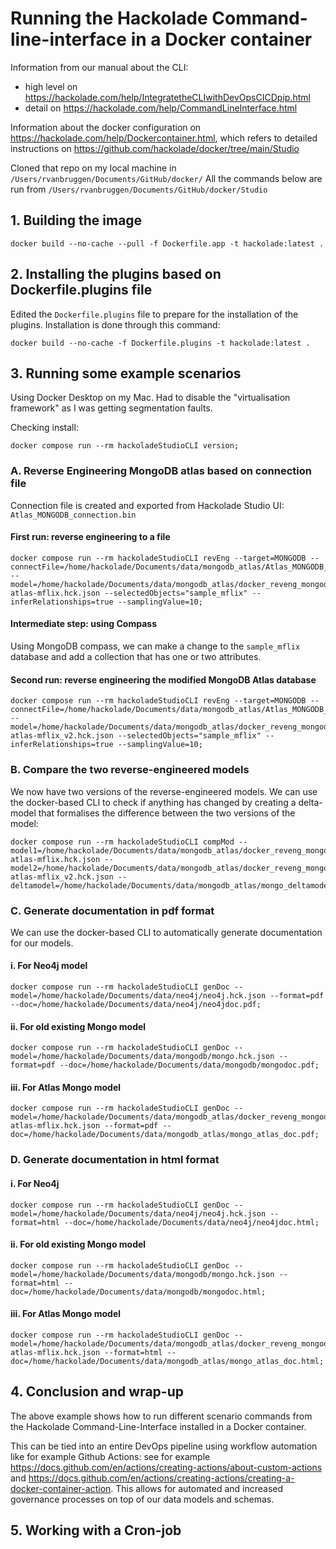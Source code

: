 # Running the Hackolade Command-line-interface in a Docker container

Information from our manual about the CLI: 
* high level on https://hackolade.com/help/IntegratetheCLIwithDevOpsCICDpip.html
* detail on https://hackolade.com/help/CommandLineInterface.html

Information about the docker configuration on https://hackolade.com/help/Dockercontainer.html, which refers to detailed instructions on https://github.com/hackolade/docker/tree/main/Studio

Cloned that repo on my local machine in `/Users/rvanbruggen/Documents/GitHub/docker/`
All the commands below are run from `/Users/rvanbruggen/Documents/GitHub/docker/Studio`

## 1. Building the image
```
docker build --no-cache --pull -f Dockerfile.app -t hackolade:latest .
```
## 2. Installing the plugins based on Dockerfile.plugins file
Edited the `Dockerfile.plugins` file to prepare for the installation of the plugins.
Installation is done through this command:
```
docker build --no-cache -f Dockerfile.plugins -t hackolade:latest .
```

## 3. Running some example scenarios
Using Docker Desktop on my Mac.
Had to disable the "virtualisation framework" as I was getting segmentation faults. 

Checking install:
```
docker compose run --rm hackoladeStudioCLI version;
```

### A. Reverse Engineering MongoDB atlas based on connection file
Connection file is created and exported from Hackolade Studio UI: `Atlas_MONGODB_connection.bin`
#### First run: reverse engineering to a file
```
docker compose run --rm hackoladeStudioCLI revEng --target=MONGODB --connectFile=/home/hackolade/Documents/data/mongodb_atlas/Atlas_MONGODB_connection.bin --model=/home/hackolade/Documents/data/mongodb_atlas/docker_reveng_mongodb-atlas-mflix.hck.json --selectedObjects="sample_mflix" --inferRelationships=true --samplingValue=10;
```

#### Intermediate step: using Compass
Using MongoDB compass, we can make a change to the `sample_mflix` database and add a collection that has one or two attributes.
#### Second run: reverse engineering the modified MongoDB Atlas database
```
docker compose run --rm hackoladeStudioCLI revEng --target=MONGODB --connectFile=/home/hackolade/Documents/data/mongodb_atlas/Atlas_MONGODB_connection.bin --model=/home/hackolade/Documents/data/mongodb_atlas/docker_reveng_mongodb-atlas-mflix_v2.hck.json --selectedObjects="sample_mflix" --inferRelationships=true --samplingValue=10;
```
### B. Compare the two reverse-engineered models
We now have two versions of the reverse-engineered models. We can use the docker-based CLI to check if anything has changed by creating a delta-model that formalises the difference between the two versions of the model:

```
docker compose run --rm hackoladeStudioCLI compMod --model1=/home/hackolade/Documents/data/mongodb_atlas/docker_reveng_mongodb-atlas-mflix.hck.json --model2=/home/hackolade/Documents/data/mongodb_atlas/docker_reveng_mongodb-atlas-mflix_v2.hck.json --deltamodel=/home/hackolade/Documents/data/mongodb_atlas/mongo_deltamodel.hck.json;
```

### C. Generate documentation in pdf format
We can use the docker-based CLI to automatically generate documentation for our models.
#### i. For Neo4j model
```
docker compose run --rm hackoladeStudioCLI genDoc --model=/home/hackolade/Documents/data/neo4j/neo4j.hck.json --format=pdf --doc=/home/hackolade/Documents/data/neo4j/neo4jdoc.pdf;
```
#### ii. For old existing Mongo model
```
docker compose run --rm hackoladeStudioCLI genDoc --model=/home/hackolade/Documents/data/mongodb/mongo.hck.json --format=pdf --doc=/home/hackolade/Documents/data/mongodb/mongodoc.pdf;
```
#### iii. For Atlas Mongo model
```
docker compose run --rm hackoladeStudioCLI genDoc --model=/home/hackolade/Documents/data/mongodb_atlas/docker_reveng_mongodb-atlas-mflix.hck.json --format=pdf --doc=/home/hackolade/Documents/data/mongodb_atlas/mongo_atlas_doc.pdf;
```

### D. Generate documentation in html format

#### i. For Neo4j
```
docker compose run --rm hackoladeStudioCLI genDoc --model=/home/hackolade/Documents/data/neo4j/neo4j.hck.json --format=html --doc=/home/hackolade/Documents/data/neo4j/neo4jdoc.html;
```
#### ii. For old existing Mongo model
```
docker compose run --rm hackoladeStudioCLI genDoc --model=/home/hackolade/Documents/data/mongodb/mongo.hck.json --format=html --doc=/home/hackolade/Documents/data/mongodb/mongodoc.html;
```
#### iii. For Atlas Mongo model
```
docker compose run --rm hackoladeStudioCLI genDoc --model=/home/hackolade/Documents/data/mongodb_atlas/docker_reveng_mongodb-atlas-mflix.hck.json --format=html --doc=/home/hackolade/Documents/data/mongodb_atlas/mongo_atlas_doc.html;
```


## 4. Conclusion and wrap-up
The above example shows how to run different scenario commands from the Hackolade Command-Line-Interface installed in a Docker container. 

This can be tied into an entire DevOps pipeline using workflow automation like for example Github Actions: see for example https://docs.github.com/en/actions/creating-actions/about-custom-actions and https://docs.github.com/en/actions/creating-actions/creating-a-docker-container-action. This allows for automated and increased governance processes on top of our data models and schemas.





## 5. Working with a Cron-job
